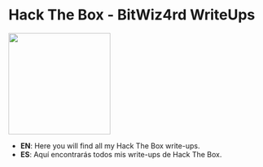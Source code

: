 # Hack The Box - BitWiz4rd WriteUps
<img src="https://app.hackthebox.com/images/logos/logo-htb.svg" width="200" height="200">

- **EN**: Here you will find all my Hack The Box write-ups.
- **ES**: Aquí encontrarás todos mis write-ups de Hack The Box.
